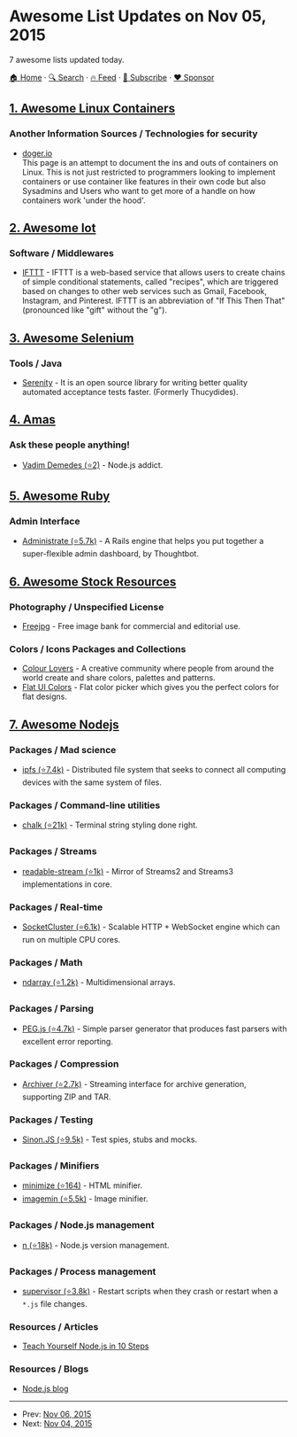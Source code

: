 # Awesome List Updates on Nov 05, 2015

7 awesome lists updated today.

[🏠 Home](/README.md) · [🔍 Search](https://www.trackawesomelist.com/search/) · [🔥 Feed](https://www.trackawesomelist.com/rss.xml) · [📮 Subscribe](https://trackawesomelist.us17.list-manage.com/subscribe?u=d2f0117aa829c83a63ec63c2f&id=36a103854c) · [❤️  Sponsor](https://github.com/sponsors/theowenyoung)



## [1. Awesome Linux Containers](/content/Friz-zy/awesome-linux-containers/README.md)

### Another Information Sources / Technologies for security

*   [doger.io](http://doger.io/)\
    This page is an attempt to document the ins and outs of containers on Linux. This is not just restricted to programmers looking to implement containers or use container like features in their own code but also Sysadmins and Users who want to get more of a handle on how containers work 'under the hood'.

## [2. Awesome Iot](/content/HQarroum/awesome-iot/README.md)

### Software / Middlewares

*   [IFTTT](https://ifttt.com/) - IFTTT is a web-based service that allows users to create chains of simple conditional statements, called "recipes", which are triggered based on changes to other web services such as Gmail, Facebook, Instagram, and Pinterest. IFTTT is an abbreviation of "If This Then That" (pronounced like "gift" without the "g").

## [3. Awesome Selenium](/content/christian-bromann/awesome-selenium/README.md)

### Tools / Java

*   [Serenity](http://www.thucydides.info/) - It is an open source library for writing better quality automated acceptance tests faster. (Formerly Thucydides).

## [4. Amas](/content/sindresorhus/amas/README.md)

### Ask these people anything!

*   [Vadim Demedes (⭐2)](https://github.com/vdemedes/ama) - Node.js addict.

## [5. Awesome Ruby](/content/markets/awesome-ruby/README.md)

### Admin Interface

*   [Administrate (⭐5.7k)](https://github.com/thoughtbot/administrate) - A Rails engine that helps you put together a super-flexible admin dashboard, by Thoughtbot.

## [6. Awesome Stock Resources](/content/neutraltone/awesome-stock-resources/README.md)

### Photography / Unspecified License

*   [Freejpg](http://en.freejpg.com.ar/) - Free image bank for commercial and editorial use.

### Colors / Icons Packages and Collections

*   [Colour Lovers](http://www.colourlovers.com) - A creative community where people from around the world create and share colors, palettes and patterns.
*   [Flat UI Colors](https://flatuicolors.com/) - Flat color picker which gives you the perfect colors for flat designs.

## [7. Awesome Nodejs](/content/sindresorhus/awesome-nodejs/README.md)

### Packages / Mad science

*   [ipfs (⭐7.4k)](https://github.com/ipfs/js-ipfs) - Distributed file system that seeks to connect all computing devices with the same system of files.

### Packages / Command-line utilities

*   [chalk (⭐21k)](https://github.com/chalk/chalk) - Terminal string styling done right.

### Packages / Streams

*   [readable-stream (⭐1k)](https://github.com/nodejs/readable-stream) - Mirror of Streams2 and Streams3 implementations in core.

### Packages / Real-time

*   [SocketCluster (⭐6.1k)](https://github.com/SocketCluster/socketcluster) - Scalable HTTP + WebSocket engine which can run on multiple CPU cores.

### Packages / Math

*   [ndarray (⭐1.2k)](https://github.com/scijs/ndarray) - Multidimensional arrays.

### Packages / Parsing

*   [PEG.js (⭐4.7k)](https://github.com/pegjs/pegjs) - Simple parser generator that produces fast parsers with excellent error reporting.

### Packages / Compression

*   [Archiver (⭐2.7k)](https://github.com/archiverjs/node-archiver) - Streaming interface for archive generation, supporting ZIP and TAR.

### Packages / Testing

*   [Sinon.JS (⭐9.5k)](https://github.com/sinonjs/sinon) - Test spies, stubs and mocks.

### Packages / Minifiers

*   [minimize (⭐164)](https://github.com/Swaagie/minimize) - HTML minifier.
*   [imagemin (⭐5.5k)](https://github.com/imagemin/imagemin) - Image minifier.

### Packages / Node.js management

*   [n (⭐18k)](https://github.com/tj/n) - Node.js version management.

### Packages / Process management

*   [supervisor (⭐3.8k)](https://github.com/petruisfan/node-supervisor) - Restart scripts when they crash or restart when a `*.js` file changes.

### Resources / Articles

*   [Teach Yourself Node.js in 10 Steps](https://ponyfoo.com/articles/teach-yourself-nodejs-in-10-steps)

### Resources / Blogs

*   [Node.js blog](https://nodejs.org/en/blog/)

---

- Prev: [Nov 06, 2015](/content/2015/11/06/README.md)
- Next: [Nov 04, 2015](/content/2015/11/04/README.md)